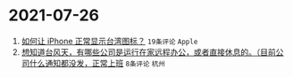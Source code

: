 # 2021-07-26

1. [如何让 iPhone 正常显示台湾图标？](https://www.v2ex.com/t/791716) `19条评论` `Apple`
1. [想知道台风天，有哪些公司是运行在家远程办公，或者直接休息的。（目前公司什么通知都没发，正常上班](https://www.v2ex.com/t/791726) `8条评论` `杭州`
